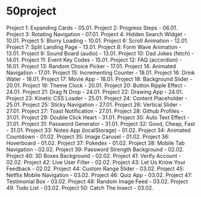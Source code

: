 # 50project

Project 1: Expanding Cards - 05.01.
Project 2: Progress Steps - 06.01.
Project 3: Rotating Navigation - 07.01.
Project 4: Hidden Search Widget - 10.01.
Project 5: Blurry Loading - 10.01.
Project 6: Scroll Animation - 12.01.
Project 7: Split Landing Page - 13.01.
Project 8: Form Wave Animation - 13.01.
Project 9: Sound Board (audio) - 13.01.
Project 10: Dad Jokes (fetch) - 14.01.
Project 11: Event Key Codes - 15.01.
Project 12: FAQ (accordion) - 16.01.
Project 13: Random Choice Picker - 17.01.
Project 14: Animated Navigation - 17.01.
Project 15: Incrementing Counter - 18.01.
Project 16: Drink Water - 18.01.
Project 17: Movie App - 18.01.
Project 18: Background Slider - 20.01.
Project 19: Theme Clock - 20.01.
Project 20: Button Ripple Effect - 24.01.
Project 21: Drag N Drop - 24.01.
Project 22: Drawing App - 24.01.
Project 23: Kinetic CSS Loader - 25.01.
Project 24: Content Placeholder - 25.01.
Project 25: Sticky Navigation - 27.01.
Project 26: Vertical Slider - 27.01.
Project 27: Toast Notification - 27.01.
Project 28: Github Profiles - 31.01.
Project 29: Double Click Heart - 31.01.
Project 30: Auto Text Effect - 31.01.
Project 31: Password Generator - 31.01.
Project 32: Good, Cheap, Fast - 31.01.
Project 33: Notes App (localStorage) - 01.02.
Project 34: Animated Countdown - 01.02.
Project 35: Image Carusel - 01.02.
Project 36: Hoverboard - 01.02.
Project 37: Pokedex - 01.02.
Project 38: Mobile Tab Navigation - 02.02.
Project 39: Password Strength Background - 02.02.
Project 40: 3D Boxes Background - 02.02.
Project 41: Verify Account - 02.02.
Project 42: Live User Filter - 02.02.
Project 43: Let Us Know Your Feedback - 02.02.
Project 44: Custom Range Slider - 03.02.
Project 45: Netflix Mobile Navigation - 03.02.
Project 46: Quiz App - 03.02.
Project 47: Testimonial Box - 03.02.
Project 48: Random Image Feed - 03.02.
Project 49: Todo List - 03.02.
Project 50: Catch The Insect - 03.02.

